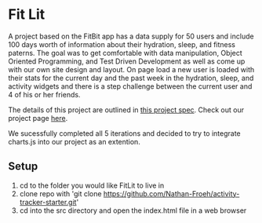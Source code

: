 # Fit Lit

A project based on the FitBit app has a data supply for 50 users and include 100 days worth of information about their hydration, sleep, and fitness paterns. The goal was to get comfortable with data manipulation, Object Oriented Programming, and Test Driven Development as well as come up with our own site design and layout. On page load a new user is loaded with their stats for the current day and the past week in the hydration, sleep, and activity widgets and there is a step challenge between the current user and 4 of his or her friends.

The details of this project are outlined in [this project spec](http://frontend.turing.io/projects/activity-tracker.html).
Check out our project page [here](https://nathan-froeh.github.io/activity-tracker-starter/).

We sucessfully completed all 5 iterations and decided to try to integrate charts.js into our project as an extention.

## Setup

1) cd to the folder you would like FitLit to live in
2) clone repo with 'git clone https://github.com/Nathan-Froeh/activity-tracker-starter.git'
3) cd into the src directory and open the index.html file in a web browser

### 




